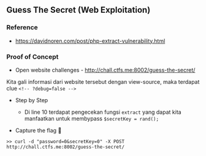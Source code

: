## Guess The Secret (Web Exploitation)

### Reference
- https://davidnoren.com/post/php-extract-vulnerability.html

### Proof of Concept
- Open website challenges - http://chall.ctfs.me:8002/guess-the-secret/

Kita gali informasi dari website tersebut dengan view-source, maka terdapat clue ```<!-- ?debug=false -->```

- Step by Step
	- Di line 10 terdapat pengecekan fungsi ```extract``` yang dapat kita manfaatkan untuk membypass ```$secretKey = rand();```

- Capture the flag :triangular_flag_on_post:
```
>> curl -d "password=0&secretKey=0" -X POST http://chall.ctfs.me:8002/guess-the-secret/
```